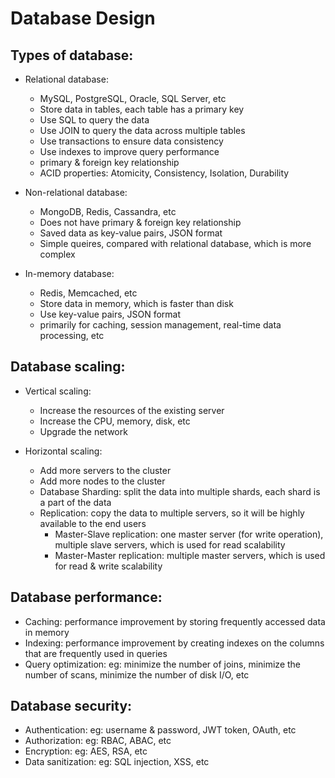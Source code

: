 # Database Design

## Types of database:

- Relational database:
  - MySQL, PostgreSQL, Oracle, SQL Server, etc
  - Store data in tables, each table has a primary key
  - Use SQL to query the data
  - Use JOIN to query the data across multiple tables
  - Use transactions to ensure data consistency
  - Use indexes to improve query performance
  - primary & foreign key relationship
  - ACID properties: Atomicity, Consistency, Isolation, Durability

- Non-relational database:
  - MongoDB, Redis, Cassandra, etc
  - Does not have primary & foreign key relationship
  - Saved data as key-value pairs, JSON format
  - Simple queires, compared with relational database, which is more complex

- In-memory database:
  - Redis, Memcached, etc
  - Store data in memory, which is faster than disk
  - Use key-value pairs, JSON format
  - primarily for caching, session management, real-time data processing, etc
  

## Database scaling:

- Vertical scaling:
  - Increase the resources of the existing server
  - Increase the CPU, memory, disk, etc
  - Upgrade the network

- Horizontal scaling:
  - Add more servers to the cluster
  - Add more nodes to the cluster
  - Database Sharding: split the data into multiple shards, each shard is a part of the data
  - Replication: copy the data to multiple servers, so it will be highly available to the end users
    - Master-Slave replication: one master server (for write operation), multiple slave servers, which is used for read scalability
    - Master-Master replication: multiple master servers, which is used for read & write scalability

## Database performance:

- Caching: performance improvement by storing frequently accessed data in memory
- Indexing: performance improvement by creating indexes on the columns that are frequently used in queries
- Query optimization: eg: minimize the number of joins, minimize the number of scans, minimize the number of disk I/O, etc

## Database security:

- Authentication: eg: username & password, JWT token, OAuth, etc
- Authorization: eg: RBAC, ABAC, etc
- Encryption: eg: AES, RSA, etc
- Data sanitization: eg: SQL injection, XSS, etc
